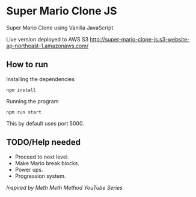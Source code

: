 # Super Mario Clone JS
Super Mario Clone using Vanilla JavaScript.  

Live version deployed to AWS S3 http://super-mario-clone-js.s3-website-ap-northeast-1.amazonaws.com/

## How to run
Installing the dependencies
```
npm install
```
Running the program
```
npm run start
```
This by default uses port 5000.  

## TODO/Help needed
- Proceed to next level.
- Make Mario break blocks.  
- Power ups.  
- Progression system.   
  
  
  
*Inspired by Meth Meth Method YouTube Series*
